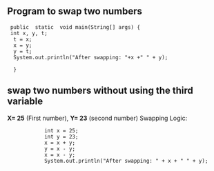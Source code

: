 
## Program to swap two numbers



     public  static  void main(String[] args) {
     int x, y, t;  
      t = x;
      x = y;
      y = t;
      System.out.println("After swapping: "+x +" " + y);
     
      }

## swap two numbers without using the third variable

**X= 25** (First number), **Y= 23** (second number)
Swapping Logic:


  

                int x = 25;
                int y = 23;
                x = x + y;
                y = x - y;
                x = x - y;
                System.out.println("After swapping: " + x + " " + y);



